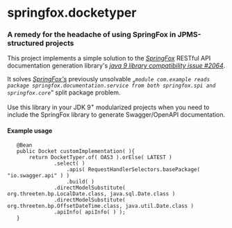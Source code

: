 # springfox.docketyper

### A remedy for the headache of using SpringFox in JPMS-structured projects
This project implements a simple solution to the [*SpringFox*](https://github.com/springfox/springfox) RESTful API documentation generation library's [*java 9 library compatibility issue #2064*](https://github.com/springfox/springfox/issues/2064).

It solves [*SpringFox's*](https://github.com/springfox/springfox) previously unsolvable „*`module com.example reads package springfox.documentation.service from both springfox.spi and springfox.core`*“ split package problem.

Use this library in your JDK 9<sup>+</sup> modularized projects when you need to include the SpringFox library to generate Swagger/OpenAPI documentation.

#### Example usage

```
   @Bean
   public Docket customImplementation( ){
       return DocketTyper.of( OAS3 ).orElse( LATEST )
               .select( )
                   .apis( RequestHandlerSelectors.basePackage( "io.swagger.api" ) )
                   .build( )
               .directModelSubstitute( org.threeten.bp.LocalDate.class, java.sql.Date.class )
               .directModelSubstitute( org.threeten.bp.OffsetDateTime.class, java.util.Date.class )
               .apiInfo( apiInfo( ) );
   }
```